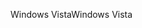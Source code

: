 <span data-ttu-id="bc788-101">Windows Vista</span><span class="sxs-lookup"><span data-stu-id="bc788-101">Windows Vista</span></span>